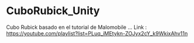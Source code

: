 # CuboRubick_Unity
Cubo Rubick basado en el tutorial de Malomobile ...
Link : https://youtube.com/playlist?list=PLuq_iMEtykn-ZOJyx2cY_k9WkixAhv11n

